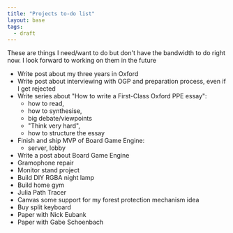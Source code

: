 ```yaml
---
title: "Projects to-do list"
layout: base
tags:
  - draft
---
```


These are things I need/want to do but don't have the bandwidth to do right now.
I look forward to working on them in the future

- Write post about my three years in Oxford
- Write post about interviewing with OGP and preparation process, even if I get rejected
- Write series about "How to write a First-Class Oxford PPE essay":
  - how to read,
  - how to synthesise,
  - big debate/viewpoints
  - "Think very hard",
  - how to structure the essay
- Finish and ship MVP of Board Game Engine:
  - server, lobby
- Write a post about Board Game Engine
- Gramophone repair
- Monitor stand project
- Build DIY RGBA night lamp
- Build home gym
- Julia Path Tracer
- Canvas some support for my forest protection mechanism idea
- Buy split keyboard
- Paper with Nick Eubank
- Paper with Gabe Schoenbach
